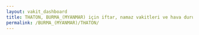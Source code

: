 ```yaml
---
layout: vakit_dashboard
title: THATON, BURMA_(MYANMAR) için iftar, namaz vakitleri ve hava durumu - ilçe/eyalet seç
permalink: /BURMA_(MYANMAR)/THATON/
---
```


<script type="text/javascript">
  var GLOBAL_COUNTRY = 'BURMA_(MYANMAR)';
  var GLOBAL_CITY = 'THATON';
  var GLOBAL_STATE = '';
  var lat = 72;
  var lon = 21;
</script>
